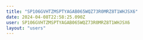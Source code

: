 ```yaml
---
title: "SP106GVHTZMSPTYAGAB065WQZ73R0MRZ8T1WHJSX6"
date: 2024-04-08T22:58:25.090Z
user: SP106GVHTZMSPTYAGAB065WQZ73R0MRZ8T1WHJSX6
layout: "users"
---
```

    
